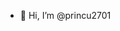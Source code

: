 - 👋 Hi, I’m @princu2701

<!---
princu2701/princu2701 is a ✨ special ✨ repository because its `README.md` (this file) appears on your GitHub profile.
You can click the Preview link to take a look at your changes.
--->
